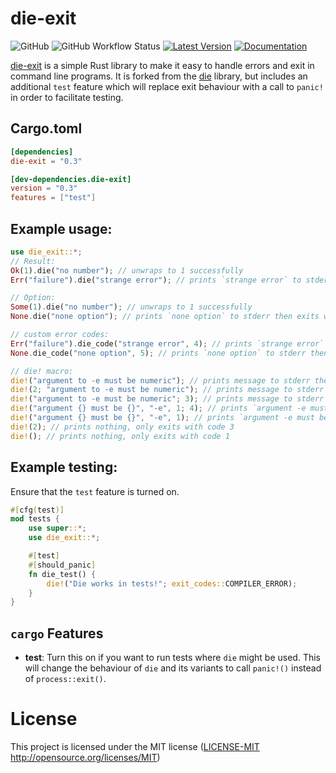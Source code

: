 # die-exit

![GitHub](https://img.shields.io/github/license/Xavientois/die)
![GitHub Workflow Status](https://github.com/Xavientois/die/workflows/tests/badge.svg)
[![Latest Version](https://img.shields.io/crates/v/die-exit.svg)](https://crates.io/crates/die-exit)
[![Documentation](https://docs.rs/die-exit/badge.svg)](https://docs.rs/die-exit)

[die-exit] is a simple Rust library to make it easy to handle errors and exit in command line programs.
It is forked from the [die] library, but includes an additional `test` feature which will replace
exit behaviour with a call to `panic!` in order to facilitate testing.

[die]: https://code.moparisthebest.com/moparisthebest/die
[die-exit]: https://github.com/Xavientois/die

## Cargo.toml
```toml
[dependencies]
die-exit = "0.3"

[dev-dependencies.die-exit]
version = "0.3"
features = ["test"]
```

## Example usage:

```rust
use die_exit::*;
// Result:
Ok(1).die("no number"); // unwraps to 1 successfully
Err("failure").die("strange error"); // prints `strange error` to stderr then exits with code 1

// Option:
Some(1).die("no number"); // unwraps to 1 successfully
None.die("none option"); // prints `none option` to stderr then exits with code 1

// custom error codes:
Err("failure").die_code("strange error", 4); // prints `strange error` to stderr then exits with code 4
None.die_code("none option", 5); // prints `none option` to stderr then exits with code 5

// die! macro:
die!("argument to -e must be numeric"); // prints message to stderr then exits with code 1
die!(2; "argument to -e must be numeric"); // prints message to stderr then exits with code 2
die!("argument to -e must be numeric"; 3); // prints message to stderr then exits with code 3
die!("argument {} must be {}", "-e", 1; 4); // prints `argument -e must be 1` to stderr then exits with code 4
die!("argument {} must be {}", "-e", 1); // prints `argument -e must be 1` to stderr then exits with code 1
die!(2); // prints nothing, only exits with code 3
die!(); // prints nothing, only exits with code 1
```

## Example testing:

Ensure that the `test` feature is turned on.
```rust
#[cfg(test)]
mod tests {
    use super::*;
    use die_exit::*;

    #[test]
    #[should_panic]
    fn die_test() {
        die!("Die works in tests!"; exit_codes::COMPILER_ERROR);
    }
}
```

## `cargo` Features
- **test**: Turn this on if you want to run tests where `die` might be used.
  This will change the behaviour of `die` and its variants to call `panic!()`
  instead of `process::exit()`.

# License

This project is licensed under the MIT license ([LICENSE-MIT](LICENSE-MIT)
   http://opensource.org/licenses/MIT)
